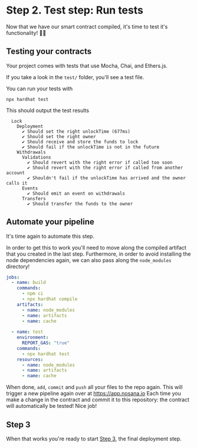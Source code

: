 # Step 2. Test step: Run tests

Now that we have our smart contract compiled, it's time to test it's functionality! 🕵️‍♂️

## Testing your contracts

Your project comes with tests that use Mocha, Chai, and Ethers.js.

If you take a look in the `test/` folder, you'll see a test file.

You can run your tests with 

```shell
npx hardhat test
```

This should output the test results

```
  Lock
    Deployment
      ✔ Should set the right unlockTime (677ms)
      ✔ Should set the right owner
      ✔ Should receive and store the funds to lock
      ✔ Should fail if the unlockTime is not in the future
    Withdrawals
      Validations
        ✔ Should revert with the right error if called too soon
        ✔ Should revert with the right error if called from another account
        ✔ Shouldn't fail if the unlockTime has arrived and the owner calls it
      Events
        ✔ Should emit an event on withdrawals
      Transfers
        ✔ Should transfer the funds to the owner
```

## Automate your pipeline

It's time again to automate this step.

In order to get this to work you'll need to move along the compiled artifact that you created in the last step.
Furthermore, in order to avoid installing the node dependencies again, we can also pass along the `node_modules`
directory!

```yaml
jobs:
  - name: build
    commands:
      - npm ci
      - npx hardhat compile
    artifacts:
      - name: node_modules
      - name: artifacts
      - name: cache
        
  - name: test
    environment:
      REPORT_GAS: "true"
    commands:
      - npx hardhat test
    resources:
      - name: node_modules
      - name: artifacts
      - name: cache
```

When done, `add`, `commit` and `push` all your files to the repo again.
This will trigger a new pipeline again over at https://app.nosana.io
Each time you make a change in the contract and commit it to this repository: the contract will automatically be tested!
Nice job!

## Step 3

When that works you're ready to start [Step 3](./Step-3.md), the final deployment step.
